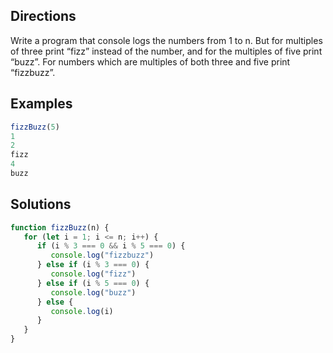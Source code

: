 ## Directions

Write a program that console logs the numbers from 1 to n. But for multiples of three print
“fizz” instead of the number, and for the multiples of five print “buzz”. For numbers which are multiples
of both three and five print “fizzbuzz”.

## Examples

```js
fizzBuzz(5)
1
2
fizz
4
buzz
```

## Solutions

```js
function fizzBuzz(n) {
   for (let i = 1; i <= n; i++) {
      if (i % 3 === 0 && i % 5 === 0) {
         console.log("fizzbuzz")
      } else if (i % 3 === 0) {
         console.log("fizz")
      } else if (i % 5 === 0) {
         console.log("buzz")
      } else {
         console.log(i)
      }
   }
}
```
